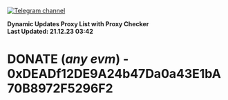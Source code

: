 [![Telegram channel](https://img.shields.io/endpoint?url=https://runkit.io/damiankrawczyk/telegram-badge/branches/master?url=https://t.me/n4z4v0d)](https://t.me/n4z4v0d) 

**Dynamic Updates Proxy List with Proxy Checker**  
**Last Updated: 21.12.23 03:42**

# DONATE (_any evm_) - 0xDEADf12DE9A24b47Da0a43E1bA70B8972F5296F2
